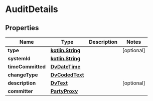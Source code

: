 # AuditDetails

## Properties
Name | Type | Description | Notes
------------ | ------------- | ------------- | -------------
**type** | [**kotlin.String**](.md) |  |  [optional]
**systemId** | [**kotlin.String**](.md) |  | 
**timeCommitted** | [**DvDateTime**](DvDateTime.md) |  | 
**changeType** | [**DvCodedText**](DvCodedText.md) |  | 
**description** | [**DvText**](DvText.md) |  |  [optional]
**committer** | [**PartyProxy**](PartyProxy.md) |  | 
